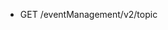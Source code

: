 <!--
    ATTENTION: This file was generated via gradle!
               Do NOT manually edit this file! Any such changes will be overwritten!
-->

* GET /eventManagement/v2/topic
